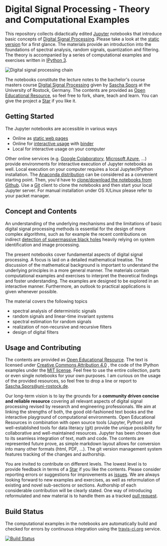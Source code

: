 # Digital Signal Processing - Theory and Computational Examples

This repository collects didactically edited [Jupyter](https://jupyter.org/) notebooks that introduce basic concepts of [Digital Signal Processing](https://en.wikipedia.org/wiki/Digital_signal_processing). Please take a look at the [static version](http://nbviewer.ipython.org/github/spatialaudio/digital-signal-processing-lecture/blob/master/index.ipynb)
for a first glance. The materials provide an introduction into the foundations of spectral analysis, random signals, quantization and filtering. The theory is accompanied by a series of computational examples and exercises written in [IPython 3](http://ipython.org/).  

![Digital signal processing chain](https://github.com/spatialaudio/digital-signal-processing-lecture/blob/master/introduction/DSP.png)

The notebooks constitute the lecture notes to the bachelor's course
masters course [Digital Signal Processing](http://www.int.uni-rostock.de/Digitale-Signalverarbeitung.48.0.html) given by [Sascha Spors](http://www.int.uni-rostock.de/Staff-Info.23+B6JmNIYXNoPWUxOTliMTNjY2U2MDcyZjJiZTI0YTc4MmFkYTE5NjQzJnR4X2pwc3RhZmZfcGkxJTVCYmFja0lkJTVEPTMmdHhfanBzdGFmZl9waTElNUJzaG93VWlkJTVEPTExMQ__.0.html) at the University of Rostock, Germany. The contents are provided as [Open Educational Resource](https://de.wikipedia.org/wiki/Open_Educational_Resources), so feel free to fork, share, teach and learn.
You can give the project a [Star](https://github.com/spatialaudio/signals-and-systems-lecture/stargazers) if you like it.


## Getting Started

The Jupyter notebooks are accessible in various ways

* Online as [static web pages](http://nbviewer.ipython.org/github/spatialaudio/digital-signal-processing-lecture/blob/master/index.ipynb)
* Online for [interactive usage](https://mybinder.org/v2/gh/spatialaudio/digital-signal-processing-lecture/master?filepath=index.ipynb) with [binder](https://mybinder.org/)
* Local for interactive usage on your computer

Other online services (e.g. [Google Colaboratory](https://colab.research.google.com),
[Microsoft Azure](https://azure.microsoft.com/), ...) provide environments for
interactive execution of Jupyter notebooks as well.
Local execution on your computer requires a local Jupyter/IPython installation.
The [Anaconda distribution](https://www.continuum.io/downloads) can be
considered as a convenient starting point.
Then, you'd have to [clone/download the notebooks from Github](http://github.com/spatialaudio/digital-signal-processing-lecture).
Use a [Git](http://git-scm.org/) client to clone the notebooks and then start
your local Jupyter server. For manual installation under OS X/Linux please
refer to your packet manager.

## Concept and Contents

An understanding of the underlying mechanisms and the limitations of basic
digital signal processing methods is essential for the design of more complex algorithms,
such as for example the recent contributions on indirect [detection of supermassive
black holes](https://en.wikipedia.org/wiki/Messier_87)
heavily relying on system identification and image processing.

The present notebooks cover fundamental aspects of digital signal processing.
A focus is laid on a detailed mathematical treatise.
The discussion of the mathematical background is important to understand the
underlying principles in a more general manner.
The materials contain computational examples and exercises to
interpret the theoretical findings and foster understanding.
The examples are designed to be explored in an interactive manner.
Furthermore, an outlook to practical applications is given whenever possible.

The material covers the following topics 

* spectral analysis of deterministic signals
* random signals and linear-time invariant systems
* spectral estimation for random signals
* realization of non-recursive and recursive filters
* design of digital filters


## Usage and Contributing

The contents are provided as [Open Educational Resource](https://de.wikipedia.org/wiki/Open_Educational_Resources).
The text is licensed under [Creative Commons Attribution 4.0](https://creativecommons.org/licenses/by/4.0/)
, the code of the IPython examples under the [MIT license](https://opensource.org/licenses/MIT).
Feel free to use the entire collection, parts or even single notebooks for your
own purposes.
I am curious on the usage of the provided resources, so feel free to drop a
line or report to [Sascha.Spors@uni-rostock.de](mailto:Sascha.Spors@uni-rostock.de).

Our long-term vision is to lay the grounds for a **community driven concise and
reliable resource** covering all relevant aspects of digital signal processing revised
by research and engineering professionals.
We aim at linking the strengths of both, the good old-fashioned text books
and the interactive playground of computational environments.
Open Educational Resources in combination with open source tools (Jupyter,
Python) and well-established tools for data literacy (git) provide the unique
possibility for collaborative and well-maintained resources.
Jupyter has been chosen due to its seamless integration of text, math and code.
The contents are represented future prove, as simple markdown layout allows for
conversion into many other formats (html, PDF, ...).
The git version management system features tracking of the changes and
authorship.

You are invited to contribute on different levels.
The lowest level is to provide feedback in terms of a
[Star](https://github.com/spatialaudio/digital-signal-processing-lecture/stargazers)
if you like the contents.
Please consider reporting errors or suggestions for improvements as
[issues](https://github.com/spatialaudio/digital-signal-processing-lecture/issues).
We are always looking forward to new examples and exercises, as well as
reformulation of existing and novel sub-sections or sections.
Authorship of each considerable contribution will be clearly stated.
One way of introducing reformulated and new material is to handle them as
a tracked [pull request](https://github.com/spatialaudio/digital-signal-processing-lecture/pulls).


## Build Status

The computational examples in the notebooks are automatically build and checked for errors by continuous integration using the [travis-ci.org](https://travis-ci.org/) service.

[![Build Status](https://travis-ci.org/spatialaudio/digital-signal-processing-lecture.svg?branch=master)](https://travis-ci.org/spatialaudio/digital-signal-processing-lecture)